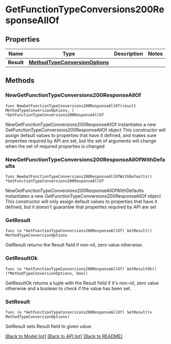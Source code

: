 # GetFunctionTypeConversions200ResponseAllOf

## Properties

Name | Type | Description | Notes
------------ | ------------- | ------------- | -------------
**Result** | [**MethodTypeConversionOptions**](MethodTypeConversionOptions.md) |  | 

## Methods

### NewGetFunctionTypeConversions200ResponseAllOf

`func NewGetFunctionTypeConversions200ResponseAllOf(result MethodTypeConversionOptions, ) *GetFunctionTypeConversions200ResponseAllOf`

NewGetFunctionTypeConversions200ResponseAllOf instantiates a new GetFunctionTypeConversions200ResponseAllOf object
This constructor will assign default values to properties that have it defined,
and makes sure properties required by API are set, but the set of arguments
will change when the set of required properties is changed

### NewGetFunctionTypeConversions200ResponseAllOfWithDefaults

`func NewGetFunctionTypeConversions200ResponseAllOfWithDefaults() *GetFunctionTypeConversions200ResponseAllOf`

NewGetFunctionTypeConversions200ResponseAllOfWithDefaults instantiates a new GetFunctionTypeConversions200ResponseAllOf object
This constructor will only assign default values to properties that have it defined,
but it doesn't guarantee that properties required by API are set

### GetResult

`func (o *GetFunctionTypeConversions200ResponseAllOf) GetResult() MethodTypeConversionOptions`

GetResult returns the Result field if non-nil, zero value otherwise.

### GetResultOk

`func (o *GetFunctionTypeConversions200ResponseAllOf) GetResultOk() (*MethodTypeConversionOptions, bool)`

GetResultOk returns a tuple with the Result field if it's non-nil, zero value otherwise
and a boolean to check if the value has been set.

### SetResult

`func (o *GetFunctionTypeConversions200ResponseAllOf) SetResult(v MethodTypeConversionOptions)`

SetResult sets Result field to given value.



[[Back to Model list]](../README.md#documentation-for-models) [[Back to API list]](../README.md#documentation-for-api-endpoints) [[Back to README]](../README.md)



